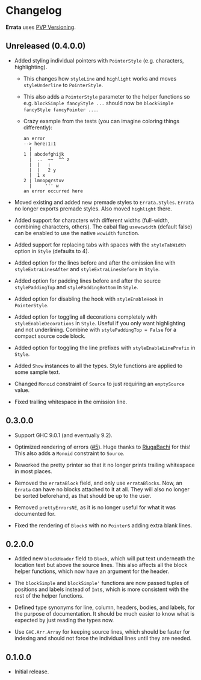 # Changelog

**Errata** uses [PVP Versioning](https://pvp.haskell.org).

## Unreleased (0.4.0.0)

* Added styling individual pointers with `PointerStyle` (e.g. characters, highlighting).
    * This changes how `styleLine` and `highlight` works and moves `styleUnderline` to `PointerStyle`.

    * This also adds a `PointerStyle` parameter to the helper functions so e.g. `blockSimple fancyStyle ...` should now be `blockSimple fancyStyle fancyPointer ...`.

    * Crazy example from the tests (you can imagine coloring things differently):
        ```
        an error
        --> here:1:1
          |
        1 | abcdefghijk
          |  ..  ~~  ^^ z
          |  |   :
          |  |   2 y
          |  1 x
        2 | lmnopqrstuv
          |     ''' w
        an error occurred here
        ```

* Moved existing and added new premade styles to `Errata.Styles`. `Errata` no longer exports premade styles. Also moved `highlight` there.

* Added support for characters with different widths (full-width, combining characters, others). The cabal flag `usewcwidth` (default false) can be enabled to use the native `wcwidth` function.

* Added support for replacing tabs with spaces with the `styleTabWidth` option in `Style` (defaults to 4).

* Added option for the lines before and after the omission line with `styleExtraLinesAfter` and `styleExtraLinesBefore` in `Style`.

* Added option for padding lines before and after the source `stylePaddingTop` and `stylePaddingBottom` in `Style`.

* Added option for disabling the hook with `styleEnableHook` in `PointerStyle`.

* Added option for toggling all decorations completely with `styleEnableDecorations` in `Style`. Useful if you only want highlighting and not underlining. Combine with `stylePaddingTop = False` for a compact source code block.

* Added option for toggling the line prefixes with `styleEnableLinePrefix` in `Style`.

* Added `Show` instances to all the types. Style functions are applied to some sample text.

* Changed `Monoid` constraint of `Source` to just requiring an `emptySource` value.

* Fixed trailing whitespace in the omission line.

## 0.3.0.0

* Support GHC 9.0.1 (and eventually 9.2).

* Optimized rendering of errors ([#5](https://github.com/1Computer1/errata/pull/5)). Huge thanks to [RiugaBachi](https://github.com/RiugaBachi) for this! This also adds a `Monoid` constraint to `Source`.

* Reworked the pretty printer so that it no longer prints trailing whitespace in most places.

* Removed the `errataBlock` field, and only use `errataBlocks`. Now, an `Errata` can have no blocks attached to it at all. They will also no longer be sorted beforehand, as that should be up to the user.

* Removed `prettyErrorsNE`, as it is no longer useful for what it was documented for.

* Fixed the rendering of `Block`s with no `Pointer`s adding extra blank lines.

## 0.2.0.0

* Added new `blockHeader` field to `Block`, which will put text underneath the location text but above the source lines. This also affects all the block helper functions, which now have an argument for the header.

* The `blockSimple` and `blockSimple'` functions are now passed tuples of positions and labels instead of `Int`s, which is more consistent with the rest of the helper functions.

* Defined type synonyms for line, column, headers, bodies, and labels, for the purpose of documentation. It should be much easier to know what is expected by just reading the types now.

* Use `GHC.Arr.Array` for keeping source lines, which should be faster for indexing and should not force the individual lines until they are needed.

## 0.1.0.0

* Initial release.
